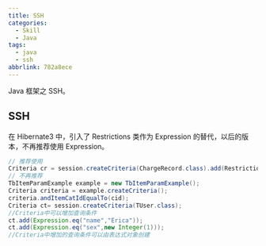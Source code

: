 ```yaml
---
title: SSH
categories:
  - Skill
  - Java
tags:
  - java
  - ssh
abbrlink: 782a8ece
---
```


Java 框架之 SSH。

<!-- more -->

<!-- @import "[TOC]" {cmd="toc" depthFrom=2 depthTo=4 orderedList=false} -->

## SSH

在 Hibernate3 中，引入了 Restrictions 类作为 Expression 的替代，以后的版本，不再推荐使用 Expression。

```java
// 推荐使用
Criteria cr = session.createCriteria(ChargeRecord.class).add(Restrictions.eq("chargeStatus", "01")).setProjection(Projections.sum("chargeAmount"));
// 不再推荐
TbItemParamExample example = new TbItemParamExample();
Criteria criteria = example.createCriteria();
criteria.andItemCatIdEqualTo(cid);
Criteria ct= session.createCriteria(TUser.class);
//Criteria中可以增加查询条件
ct.add(Expression.eq("name","Erica"));
ct.add(Expression.eq("sex",new Integer(1)));
//Criteria中增加的查询条件可以由表达式对象创建
```
